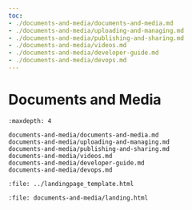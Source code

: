 ```yaml
---
toc:
- ./documents-and-media/documents-and-media.md
- ./documents-and-media/uploading-and-managing.md
- ./documents-and-media/publishing-and-sharing.md
- ./documents-and-media/videos.md
- ./documents-and-media/developer-guide.md
- ./documents-and-media/devops.md
---
```

# Documents and Media

```{toctree}
:maxdepth: 4

documents-and-media/documents-and-media.md
documents-and-media/uploading-and-managing.md
documents-and-media/publishing-and-sharing.md
documents-and-media/videos.md
documents-and-media/developer-guide.md
documents-and-media/devops.md
```

```{raw} html
:file: ../landingpage_template.html
```

```{raw} html
:file: documents-and-media/landing.html
```

